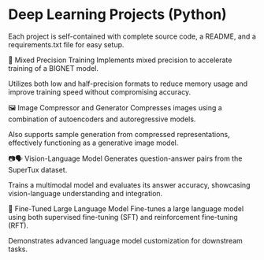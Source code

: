 # Deep Learning Projects (Python)
Each project is self-contained with complete source code, a README, and a requirements.txt file for easy setup.

🔁 Mixed Precision Training
Implements mixed precision to accelerate training of a BIGNET model.

Utilizes both low and half-precision formats to reduce memory usage and improve training speed without compromising accuracy.

🖼️ Image Compressor and Generator
Compresses images using a combination of autoencoders and autoregressive models.

Also supports sample generation from compressed representations, effectively functioning as a generative image model.

📷🗣️ Vision-Language Model
Generates question-answer pairs from the SuperTux dataset.

Trains a multimodal model and evaluates its answer accuracy, showcasing vision-language understanding and integration.

🧠 Fine-Tuned Large Language Model
Fine-tunes a large language model using both supervised fine-tuning (SFT) and reinforcement fine-tuning (RFT).

Demonstrates advanced language model customization for downstream tasks.
